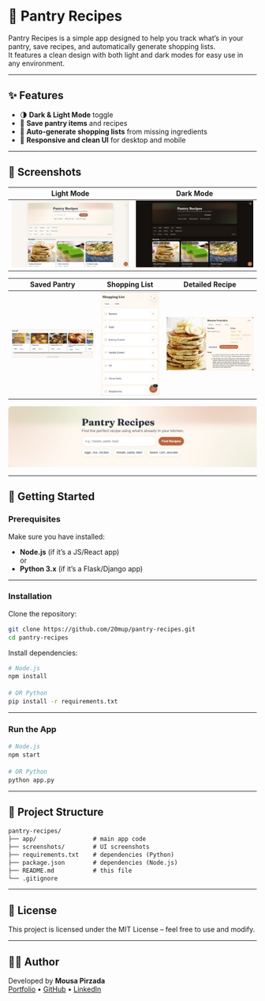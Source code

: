 # 🥘 Pantry Recipes

Pantry Recipes is a simple app designed to help you track what’s in your pantry, save recipes, and automatically generate shopping lists.  
It features a clean design with both light and dark modes for easy use in any environment.

---

## ✨ Features
- 🌗 **Dark & Light Mode** toggle  
- 📝 **Save pantry items** and recipes  
- 🛒 **Auto-generate shopping lists** from missing ingredients  
- 📱 **Responsive and clean UI** for desktop and mobile  

---

## 📸 Screenshots
| Light Mode | Dark Mode |
|------------|-----------|
| ![Light Mode](screenshots/light-mode-pantry.jpg) | ![Dark Mode](screenshots/dark-mode-pantry.jpg) |

| Saved Pantry | Shopping List | Detailed Recipe |
|--------------|---------------|-----------------|
| ![Saved Pantry](screenshots/saved-pantry.jpg) | ![Shopping List](screenshots/shopping-list-pantry.jpg) | ![Detailed Recipe](screenshots/detailed-pantry.jpg) |

![Banner](screenshots/pantry_banner.jpg)

---

## 🚀 Getting Started

### Prerequisites
Make sure you have installed:
- **Node.js** (if it’s a JS/React app)  
or  
- **Python 3.x** (if it’s a Flask/Django app)

---

### Installation

Clone the repository:

```bash
git clone https://github.com/20mup/pantry-recipes.git
cd pantry-recipes
```

Install dependencies:

```bash
# Node.js
npm install

# OR Python
pip install -r requirements.txt
```

---

### Run the App

```bash
# Node.js
npm start

# OR Python
python app.py
```

---

## 📂 Project Structure
```
pantry-recipes/
├── app/                # main app code
├── screenshots/        # UI screenshots
├── requirements.txt    # dependencies (Python)
├── package.json        # dependencies (Node.js)
├── README.md           # this file
└── .gitignore
```

---

## 📜 License
This project is licensed under the MIT License – feel free to use and modify.

---

## 👨‍💻 Author
Developed by **Mousa Pirzada**  
[Portfolio](https://mousapirzada.vercel.app) • [GitHub](https://github.com/20mup) • [LinkedIn](https://www.linkedin.com/in/mousa-pirzada/)

